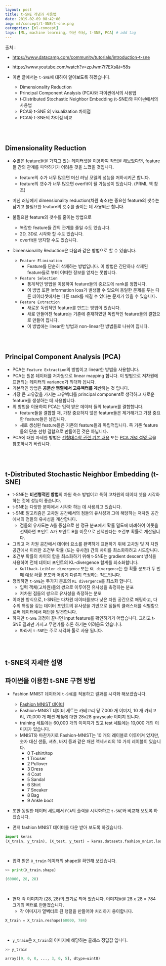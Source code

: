 ```yaml
---
layout: post
title: t-SNE 개념과 사용법  
date: 2019-02-09 08:42:00
img: ml/concept/t-SNE/t-sne.png
categories: [ml-concept] 
tags: [ML, machine learning, 머신 러닝, t-SNE, PCA] # add tag
---
```


출처 : 
+ https://www.datacamp.com/community/tutorials/introduction-t-sne
+ https://www.youtube.com/watch?v=zpJwm7f7EXs&t=58s

+ 이번 글에서는 `t-SNE`에 대하여 알아보도록 하겠습니다.
    + Dimensionality Reduction
    + Principal Component Analysis (PCA)와 파이썬에서의 사용법
    + t-Distributed Stochastic Neighbor Embedding (t-SNE)와 파이썬에서의 사용법
    + PCA와 t-SNE 의 visualization 차이점
    + PCA와 t-SNE의 차이점 비교

<br><br>

## Dimensionality Reduction

+ 수많은 feature들을 가지고 있는 데이터셋을 이용하여 작업을 해보았다면, feature들 간의 관계를 파악하기가 어려운 것을 느꼈을 것입니다.
    + feature의 수가 너무 많으면 머신 러닝 모델의 성능을 저하시키곤 합니다.
    + feature의 갯수가 너무 많으면 overfit이 될 가능성이 있습니다. (PRML 책 참조)
+ 머신 러닝에서 dimensionality reduction(차원 축소)는 중요한 feature의 갯수는 남기고 불필요한 feature의 갯수를 줄이는 데 사용되곤 합니다.
+ 불필요한 feature의 갯수를 줄이는 방법으로 
    + 복잡한 feature들 간의 관계를 줄일 수도 있습니다.
    + 2D, 3D로 시각화 할 수도 있습니다.
    + overfit을 방지할 수도 있습니다.

+ Dimensionality Reduction은 다음과 같은 방법으로 할 수 있습니다.
    + `Feature Elimination`
        + Feature를 단순히 삭제하는 방법입니다. 이 방법은 간단하나 삭제된 feature들로 부터 어떠한 정보를 얻지는 못합니다.
    + `Feature Selection`
        + 통계적인 방법을 이용하여 feature들의 중요도에 rank를 정합니다.
        + 이 방법 또한 information loss가 발생할 수 있으며 동일한 문제를 푸는 다른 데이터셋에서는 다른 rank를 매길 수 있다는 문제가 있을 수 있습니다.
    + `Feature Extraction`
        + 새로운 독립적인 feature를 만드는 방법이 있습니다.
        + 새로 만들어진 feature는 기존에 존재하였던 독립적인 feature들의 결합으로 만들어 집니다.
        + 이 방법에는 linear한 방법과 non-linear한 방법들로 나뉘어 집니다.

<br><br>
    
## Principal Component Analysis (PCA)

+ PCA는 `Feature Extraction`의 방법이고 linear한 방법을 사용합니다.
+ PCA는 원본 데이터를 저차원으로 linear mapping 합니다. 이 방법으로 저차원에 표현되는 데이터의 variance가 최대화 됩니다.
+ 기본적인 방법은 **공분산 행렬에서 고유벡터를 계산**하는 것 입니다.
+ 가장 큰 고유값을 가지는 고유벡터를 principal component로 생각하고 새로운 feature를 생성하는 데 사용합니다.
+ 위 방법을 이용하여 PCA는 입력 받은 데이터 들의 feature를 결합합니다.
    + feature들을 결합할 때, 가장 중요하지 않은 feature들은 제거해가고 가장 중요한 feature들은 남깁니다.
    + 새로 생성된 feature들은 기존의 feature들과 독립적입니다. 즉 기존 feature들의 단순 선형 결합으로 만들어진 것은 아닙니다.  
+ PCA에 대한 자세한 방법은 [선형대수학 관련 기본 내용](https://gaussian37.github.io/math-la-linear-algebra-basic/) 또는 [PCA 개념 설명 글](https://gaussian37.github.io/machine-learning-concept-pca/)을 참조하시기 바랍니다.

<br><br>

## t-Distributed Stochastic Neighbor Embedding (t-SNE)

+ t-SNE는 **비선형적인 방법**의 차원 축소 방법이고 특히 고차원의 데이터 셋을 시각화하는 것에 성능이 좋습니다.
+ t-SNE는 다양한 분야에서 시각화 하는 데 사용되고 있습니다.
+ t-SNE 알고리즘은 고차원 공간에서의 점들의 유사성과 그에 해당하는 저차원 공간에서의 점들의 유사성을 계산합니다.
    + 점들의 유사도는 A를 중심으로 한 정규 분포에서 확률 밀도에 비례하여 이웃을 선택하면 포인트 A가 포인트 B를 이웃으로 선택한다는 조건부 확률로 계산됩니다.
+ 그리고 저 차원 공간에서 데이터 요소를 완벽하게 표현하기 위해 고차원 및 저 차원 공간에서 이러한 조건부 확률 (또는 유사점) 간의 차이를 최소화하려고 시도합니다.
+ 조건부 확률의 차이의 합을 최소화하기 위해 t-SNE는 gradient descent 방식을 사용하여 전체 데이터 포인트의 KL-divergence 합계를 최소화합니다.
    + `Kullback-Leibler divergence` 또는 `KL divergence`는 한 확률 분포가 두 번째 예상 확률 분포와 어떻게 다른지 측정하는 척도입니다.
+ 정리하면 `t-SNE`는 두가지 분포의 `KL divergence`를 최소화 합니다.
    + 입력 객체(고차원)들의 쌍으로 이루어진 유사성을 측정하는 분포
    + 저차원 점들의 쌍으로 유사성을 측정하는 분포  
+ 이러한 방식으로, t-SNE는 다차원 데이터를보다 낮은 차원 공간으로 매핑하고, 다수의 특징을 갖는 데이터 포인트의 유사성을 기반으로 점들의 클러스터를 식별함으로써 데이터에서 패턴을 발견합니다.
+ 하지만 `t-SNE` 과정이 끝나면 input feature를 확인하기가 어렵습니다. 그리고 t-SNE 결과만 가지고 무언가를 추론 하기는 어려움도 있습니다.
    + 따라서 `t-SNE`는 주로 시각화 툴로 사용 됩니다.

<br><br>

## t-SNE의 자세한 설명




## 파이썬을 이용한 t-SNE 구현 방법

+ Fashion MNIST 데이터에 `t-SNE`를 적용하고 결과를 시각화 해보겠습니다.
    + [Fashion MNIST 데이터](https://github.com/zalandoresearch/fashion-mnist)
    + Fashion-MNIST 데이터 세트는 카테고리 당 7,000 개 이미지, 10 개 카테고리, 70,000 개 패션 제품에 대한 28x28 grayscale 이미지 입니다.
    + training 세트에는 60,000 개의 이미지가 있고 test 세트에는 10,000 개의 이미지가 있습니다. 
    + MNIST와 마찬가지로 Fashion-MNIST는 10 개의 레이블로 이루어져 있지만, 숫자 대신 샌들, 셔츠, 바지 등과 같은 패션 액세서리의 10 가지 레이블이 있습니다.
        + 0 T-shirt/top
        + 1 Trouser
        + 2 Pullover
        + 3 Dress
        + 4 Coat
        + 5 Sandal
        + 6 Shirt
        + 7 Sneaker
        + 8 Bag
        + 9 Ankle boot
    
+ 또한 동일한 데이터 세트에서 `PCA`의 출력을 시각화하고 `t-SNE`와 비교해 보도록 하겠습니다.
+ 먼저 fashion MNIST 데이터를 다운 받아 보도록 하겠습니다.

```python
import keras
(X_train, y_train), (X_test, y_test) = keras.datasets.fashion_mnist.load_data()
```

<br>

+ 입력 받은 `X_train` 데이터의 shape을 확인해 보겠습니다.

```python
>> print(X_train.shape)

(60000, 28, 28)
```

<br>

+ 현재 각 이미지가 (28, 28)의 크기로 되어 있습니다. 이미지들을 28 x 28 = 784 크기의 벡터로 만들겠습니다.
    + 각 이미지가 열벡터로 된 행렬을 만들어야 처리하기 용이합니다.
    
```python
X_train = X_train.reshape(60000, 784)
```

<br>

+ `y_train`은 `X_train`의 이미지에 해당하는 클래스 정답값 입니다.

```python
>> y_train

array([9, 0, 0, ..., 3, 0, 5], dtype=uint8)
```

<br>




 
    
    


  


